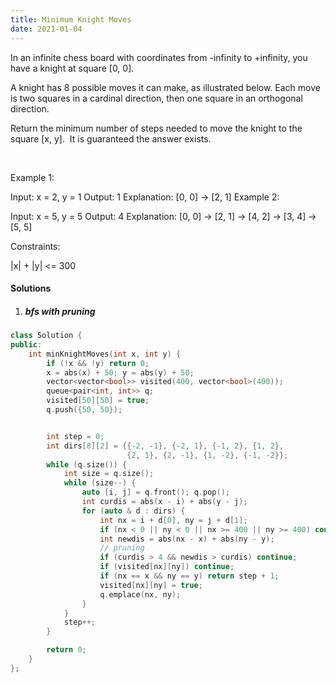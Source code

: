 ```yaml
---
title: Minimum Knight Moves
date: 2021-01-04
---
```

In an infinite chess board with coordinates from -infinity to +infinity, you have a knight at square [0, 0].

A knight has 8 possible moves it can make, as illustrated below. Each move is two squares in a cardinal direction, then one square in an orthogonal direction.



Return the minimum number of steps needed to move the knight to the square [x, y].  It is guaranteed the answer exists.

 

Example 1:

Input: x = 2, y = 1
Output: 1
Explanation: [0, 0] → [2, 1]
Example 2:

Input: x = 5, y = 5
Output: 4
Explanation: [0, 0] → [2, 1] → [4, 2] → [3, 4] → [5, 5]
 

Constraints:

|x| + |y| <= 300

#### Solutions

1. ##### bfs with pruning

```cpp
class Solution {
public:
    int minKnightMoves(int x, int y) {
        if (!x && !y) return 0;
        x = abs(x) + 50; y = abs(y) + 50;
        vector<vector<bool>> visited(400, vector<bool>(400));
        queue<pair<int, int>> q;
        visited[50][50] = true;
        q.push({50, 50});


        int step = 0;
        int dirs[8][2] = {{-2, -1}, {-2, 1}, {-1, 2}, {1, 2}, 
                          {2, 1}, {2, -1}, {1, -2}, {-1, -2}};
        while (q.size()) {
            int size = q.size();
            while (size--) {
                auto [i, j] = q.front(); q.pop();
                int curdis = abs(x - i) + abs(y - j);
                for (auto & d : dirs) {
                    int nx = i + d[0], ny = j + d[1];
                    if (nx < 0 || ny < 0 || nx >= 400 || ny >= 400) continue;
                    int newdis = abs(nx - x) + abs(ny - y);
                    // pruning
                    if (curdis > 4 && newdis > curdis) continue;
                    if (visited[nx][ny]) continue;
                    if (nx == x && ny == y) return step + 1;
                    visited[nx][ny] = true;
                    q.emplace(nx, ny);
                }
            }
            step++;
        }

        return 0;
    }
};
```